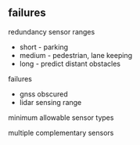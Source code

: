 ## failures

redundancy
sensor ranges

- short - parking
- medium - pedestrian, lane keeping
- long - predict distant obstacles

failures

- gnss obscured
- lidar sensing range

minimum allowable sensor types

multiple complementary sensors
